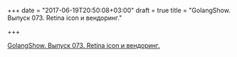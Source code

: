 +++
date = "2017-06-19T20:50:08+03:00"
draft = true
title = "GolangShow. Выпуск 073. Retina icon и вендоринг."

+++

<p><a href="http://golangshow.com/episode/2016/09-08-073/">GolangShow. Выпуск 073. Retina icon и вендоринг.</a></p>